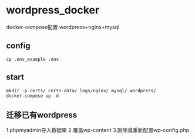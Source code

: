 # wordpress_docker
docker-compose配置 wordpress+nginx+mysql 

## config

```
cp .env_example .env
```

## start

```
mkdir -p certs/ certs-data/ logs/nginx/ mysql/ wordpress/
docker-compose up -d
```

## 迁移已有wordpress
1.phpmyadmin导入数据库
2.覆盖wp-content
3.删除或重新配置wp-config.php
